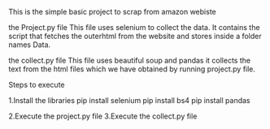 This is the simple basic project to scrap from amazon webiste

the Project.py file 
This file uses selenium to collect the data.
It contains the script that fetches the outerhtml from the website and stores inside a folder names Data.

the collect.py file
This file uses beautiful soup and pandas 
it collects the text from the html files which we have obtained by running project.py file.



Steps to execute


1.Install the libraries 
  pip install selenium
  pip install bs4
  pip install pandas


2.Execute the project.py file
3.Execute the collect.py file

